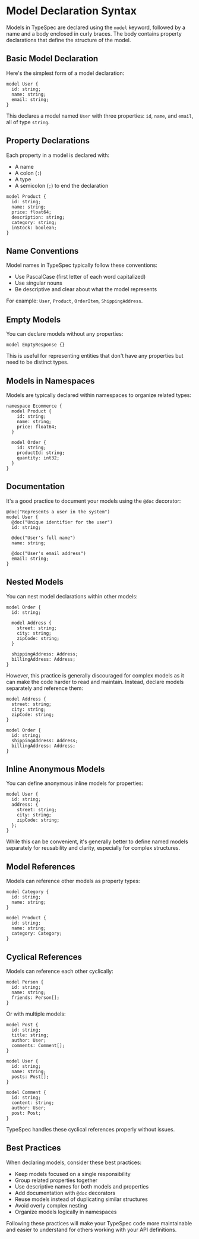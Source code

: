 # Model Declaration Syntax

Models in TypeSpec are declared using the `model` keyword, followed by a name and a body enclosed in curly braces. The body contains property declarations that define the structure of the model.

## Basic Model Declaration

Here's the simplest form of a model declaration:

```typespec
model User {
  id: string;
  name: string;
  email: string;
}
```

This declares a model named `User` with three properties: `id`, `name`, and `email`, all of type `string`.

## Property Declarations

Each property in a model is declared with:

- A name
- A colon (`:`)
- A type
- A semicolon (`;`) to end the declaration

```typespec
model Product {
  id: string;
  name: string;
  price: float64;
  description: string;
  category: string;
  inStock: boolean;
}
```

## Name Conventions

Model names in TypeSpec typically follow these conventions:

- Use PascalCase (first letter of each word capitalized)
- Use singular nouns
- Be descriptive and clear about what the model represents

For example: `User`, `Product`, `OrderItem`, `ShippingAddress`.

## Empty Models

You can declare models without any properties:

```typespec
model EmptyResponse {}
```

This is useful for representing entities that don't have any properties but need to be distinct types.

## Models in Namespaces

Models are typically declared within namespaces to organize related types:

```typespec
namespace Ecommerce {
  model Product {
    id: string;
    name: string;
    price: float64;
  }

  model Order {
    id: string;
    productId: string;
    quantity: int32;
  }
}
```

## Documentation

It's a good practice to document your models using the `@doc` decorator:

```typespec
@doc("Represents a user in the system")
model User {
  @doc("Unique identifier for the user")
  id: string;

  @doc("User's full name")
  name: string;

  @doc("User's email address")
  email: string;
}
```

## Nested Models

You can nest model declarations within other models:

```typespec
model Order {
  id: string;

  model Address {
    street: string;
    city: string;
    zipCode: string;
  }

  shippingAddress: Address;
  billingAddress: Address;
}
```

However, this practice is generally discouraged for complex models as it can make the code harder to read and maintain. Instead, declare models separately and reference them:

```typespec
model Address {
  street: string;
  city: string;
  zipCode: string;
}

model Order {
  id: string;
  shippingAddress: Address;
  billingAddress: Address;
}
```

## Inline Anonymous Models

You can define anonymous inline models for properties:

```typespec
model User {
  id: string;
  address: {
    street: string;
    city: string;
    zipCode: string;
  };
}
```

While this can be convenient, it's generally better to define named models separately for reusability and clarity, especially for complex structures.

## Model References

Models can reference other models as property types:

```typespec
model Category {
  id: string;
  name: string;
}

model Product {
  id: string;
  name: string;
  category: Category;
}
```

## Cyclical References

Models can reference each other cyclically:

```typespec
model Person {
  id: string;
  name: string;
  friends: Person[];
}
```

Or with multiple models:

```typespec
model Post {
  id: string;
  title: string;
  author: User;
  comments: Comment[];
}

model User {
  id: string;
  name: string;
  posts: Post[];
}

model Comment {
  id: string;
  content: string;
  author: User;
  post: Post;
}
```

TypeSpec handles these cyclical references properly without issues.

## Best Practices

When declaring models, consider these best practices:

- Keep models focused on a single responsibility
- Group related properties together
- Use descriptive names for both models and properties
- Add documentation with `@doc` decorators
- Reuse models instead of duplicating similar structures
- Avoid overly complex nesting
- Organize models logically in namespaces

Following these practices will make your TypeSpec code more maintainable and easier to understand for others working with your API definitions.
